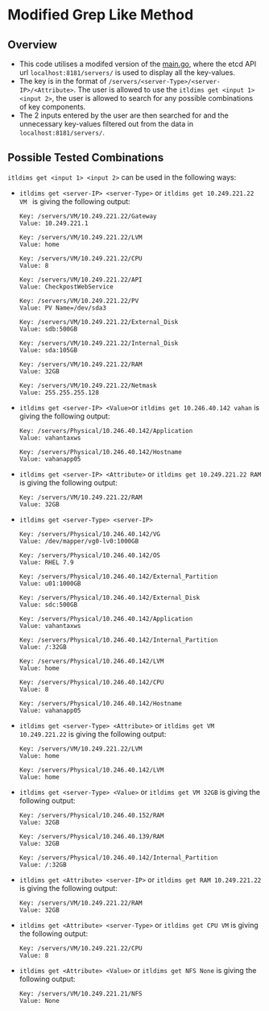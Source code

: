 # Modified Grep Like Method

## Overview
- This code utilises a modifed version of the [main.go](https://github.com/yash-anand-fosteringlinux/Commands-and-Outputs/blob/main/Old-Keys-Input/main.go), where the etcd API url `localhost:8181/servers/` is used to display all the key-values. 
- The key is in the format of `/servers/<server-Type>/<server-IP>/<Attribute>`. The user is allowed to use the `itldims get <input 1> <input 2>`, the user is allowed to search for any possible combinations of key components.
- The 2 inputs entered by the user are then searched for and the unnecessary key-values filtered out from the data in `localhost:8181/servers/`.

## Possible Tested Combinations
`itldims get <input 1> <input 2>` can be used in the following ways:
- `itldims get <server-IP> <server-Type>` or `itldims get 10.249.221.22 VM ` is giving the following output:
  ```
  Key: /servers/VM/10.249.221.22/Gateway
  Value: 10.249.221.1

  Key: /servers/VM/10.249.221.22/LVM
  Value: home

  Key: /servers/VM/10.249.221.22/CPU
  Value: 8

  Key: /servers/VM/10.249.221.22/API
  Value: CheckpostWebService

  Key: /servers/VM/10.249.221.22/PV
  Value: PV Name=/dev/sda3

  Key: /servers/VM/10.249.221.22/External_Disk
  Value: sdb:500GB

  Key: /servers/VM/10.249.221.22/Internal_Disk
  Value: sda:105GB

  Key: /servers/VM/10.249.221.22/RAM
  Value: 32GB

  Key: /servers/VM/10.249.221.22/Netmask
  Value: 255.255.255.128
  ```

- `itldims get <server-IP> <Value>`or `itldims get 10.246.40.142 vahan` is giving the following output:
  ```
  Key: /servers/Physical/10.246.40.142/Application
  Value: vahantaxws

  Key: /servers/Physical/10.246.40.142/Hostname
  Value: vahanapp05
  ```

- `itldims get <server-IP> <Attribute>` or `itldims get 10.249.221.22 RAM` is giving the following output:
  ```
  Key: /servers/VM/10.249.221.22/RAM
  Value: 32GB
  ```
- `itldims get <server-Type> <server-IP>`
  ```
  Key: /servers/Physical/10.246.40.142/VG
  Value: /dev/mapper/vg0-lv0:1000GB

  Key: /servers/Physical/10.246.40.142/OS
  Value: RHEL 7.9

  Key: /servers/Physical/10.246.40.142/External_Partition
  Value: u01:1000GB

  Key: /servers/Physical/10.246.40.142/External_Disk
  Value: sdc:500GB

  Key: /servers/Physical/10.246.40.142/Application
  Value: vahantaxws

  Key: /servers/Physical/10.246.40.142/Internal_Partition
  Value: /:32GB

  Key: /servers/Physical/10.246.40.142/LVM
  Value: home

  Key: /servers/Physical/10.246.40.142/CPU
  Value: 8

  Key: /servers/Physical/10.246.40.142/Hostname
  Value: vahanapp05
  ```
- `itldims get <server-Type> <Attribute>` or `itldims get VM 10.249.221.22` is giving the following output:
  ```
  Key: /servers/VM/10.249.221.22/LVM
  Value: home

  Key: /servers/Physical/10.246.40.142/LVM
  Value: home
  ```
- `itldims get <server-Type> <Value>` or `itldims get VM 32GB` is giving the following output:
  ```
  Key: /servers/Physical/10.246.40.152/RAM
  Value: 32GB

  Key: /servers/Physical/10.246.40.139/RAM
  Value: 32GB

  Key: /servers/Physical/10.246.40.142/Internal_Partition
  Value: /:32GB
  ```
- `itldims get <Attribute> <server-IP>` or `itldims get RAM 10.249.221.22` is giving the following output:
  ```
  Key: /servers/VM/10.249.221.22/RAM
  Value: 32GB
  ```
- `itldims get <Attribute> <server-Type>` or `itldims get CPU VM` is giving the following output:
  ```
  Key: /servers/VM/10.249.221.22/CPU
  Value: 8
  ```
- `itldims get <Attribute> <Value>` or `itldims get NFS None` is giving the following output:
  ```
  Key: /servers/VM/10.249.221.21/NFS
  Value: None
  ```
